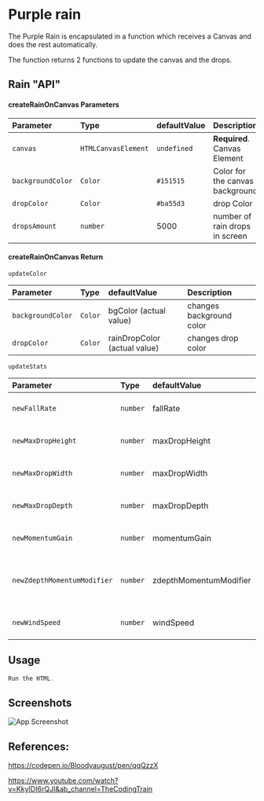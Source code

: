 
# Purple rain



The Purple Rain is encapsulated in a function which receives a Canvas and does the rest automatically.

The function returns 2 functions to update the canvas and the drops.


## Rain "API"

####  createRainOnCanvas Parameters

| Parameter | Type     | defaultValue | Description                      |
| :-------- | :------- | :------------|:-------------------------------- |
| `canvas` | `HTMLCanvasElement` | `undefined` | **Required**. Canvas Element |
| `backgroundColor` | `Color` | `#151515` | Color for the canvas background |
| `dropColor` | `Color` | `#ba55d3` |drop Color |
| `dropsAmount` | `number` | 5000 |number of rain drops in screen |


#### createRainOnCanvas Return
```
updateColor
```

| Parameter | Type     | defaultValue | Description                       |
| :-------- | :------- | :------------|:-------------------------------- |
| `backgroundColor`      | `Color` | bgColor (actual value) | changes background color |
| `dropColor`      | `Color` | rainDropColor (actual value) | changes drop color |

```
updateStats
```

| Parameter | Type     | defaultValue | Description                       |
| :-------- | :------- | :------------|:-------------------------------- |
| `newFallRate`| `number` | fallRate | changes Falling speed |
| `newMaxDropHeight`| `number` | maxDropHeight | changes drop Length |
| `newMaxDropWidth`| `number` | maxDropWidth | changes drop Weight |
| `newMaxDropDepth`| `number` | maxDropDepth | changes drop Z perspective |
| `newMomentumGain`| `number` | momentumGain | changes drop Aceleration |
| `newZdepthMomentumModifier`| `number` | zdepthMomentumModifier | changes drop aceleration depending on Z value |
| `newWindSpeed` | `number` | windSpeed | changes Wind variable |


















## Usage

```javascript
Run the HTML.
```


## Screenshots

![App Screenshot](https://im.ge/i/image.OEgnWa)


## References:

https://codepen.io/Bloodyaugust/pen/qqQzzX

https://www.youtube.com/watch?v=KkyIDI6rQJI&ab_channel=TheCodingTrain
